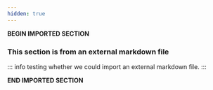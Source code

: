 ```yaml
---
hidden: true
---
```


**BEGIN IMPORTED SECTION**

### This section is from an external markdown file

::: info
testing whether we could import an external markdown file.
:::

**END IMPORTED SECTION**
